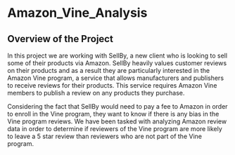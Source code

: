 # Amazon_Vine_Analysis

## Overview of the Project

In this project we are working with SellBy, a new client who is looking to sell some of their products via Amazon. SellBy heavily values customer reviews on their products and as a result they are particularly interested in the Amazon Vine program, a service that allows manufacturers and publishers to receive reviews for their products. This service requires Amazon Vine members to publish a review on any products they purchase. 

Considering the fact that SellBy would need to pay a fee to Amazon in order to enroll in the Vine program, they want to know if there is any bias in the Vine program reviews. We have been tasked with analyzing Amazon review data in order to determine if reviewers of the Vine program are more likely to leave a 5 star review than reviewers who are not part of the Vine program.
